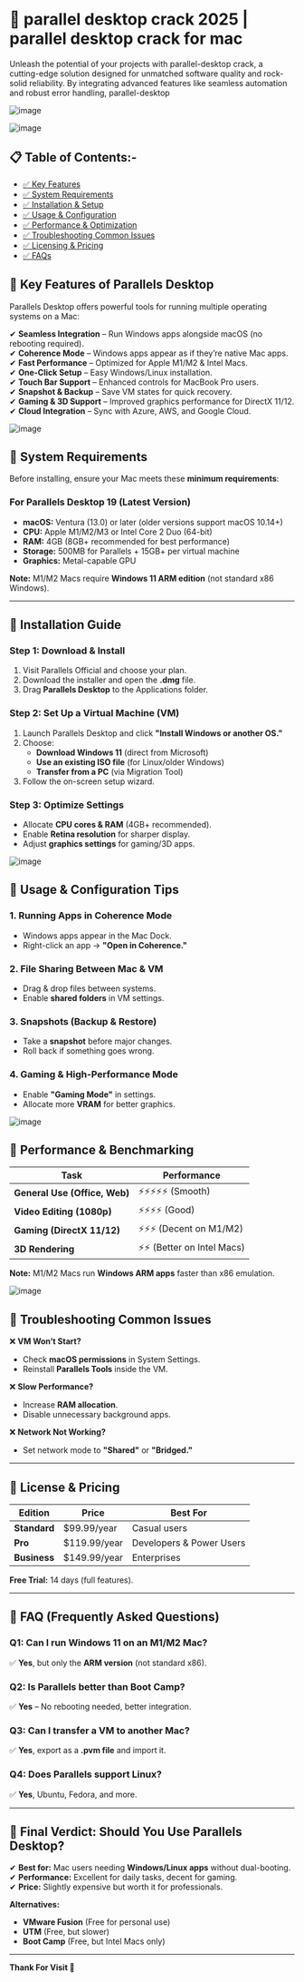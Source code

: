 # 🚀 parallel desktop crack 2025 | parallel desktop crack for mac

Unleash the potential of your projects with parallel-desktop crack, a cutting-edge solution designed for unmatched software quality and rock-solid reliability. By integrating advanced features like seamless automation and robust error handling, parallel-desktop

![image](https://github.com/user-attachments/assets/2ce22ebc-dc3b-4bc8-8b1a-cb7b89f4704b)

![image](https://github.com/user-attachments/assets/1dcad0d1-0ed2-4c6a-8a6d-5170461f337d)

## 📋 Table of Contents:-
* [✅ Key Features]()
* [✅ System Requirements]()
* [✅ Installation & Setup]()
* [✅ Usage & Configuration]()
* [✅ Performance & Optimization]()
* [✅ Troubleshooting Common Issues]()
* [✅ Licensing & Pricing]()
* [✅ FAQs]()


## **🔹 Key Features of Parallels Desktop**  
Parallels Desktop offers powerful tools for running multiple operating systems on a Mac:  

✔ **Seamless Integration** – Run Windows apps alongside macOS (no rebooting required).  
✔ **Coherence Mode** – Windows apps appear as if they’re native Mac apps.  
✔ **Fast Performance** – Optimized for Apple M1/M2 & Intel Macs.  
✔ **One-Click Setup** – Easy Windows/Linux installation.  
✔ **Touch Bar Support** – Enhanced controls for MacBook Pro users.  
✔ **Snapshot & Backup** – Save VM states for quick recovery.  
✔ **Gaming & 3D Support** – Improved graphics performance for DirectX 11/12.  
✔ **Cloud Integration** – Sync with Azure, AWS, and Google Cloud.  

![image](https://github.com/user-attachments/assets/2ce22ebc-dc3b-4bc8-8b1a-cb7b89f4704b)


## **🔹 System Requirements**  
Before installing, ensure your Mac meets these **minimum requirements**:  

### **For Parallels Desktop 19 (Latest Version)**  
- **macOS:** Ventura (13.0) or later (older versions support macOS 10.14+)  
- **CPU:** Apple M1/M2/M3 or Intel Core 2 Duo (64-bit)  
- **RAM:** 4GB (8GB+ recommended for best performance)  
- **Storage:** 500MB for Parallels + 15GB+ per virtual machine  
- **Graphics:** Metal-capable GPU  

**Note:** M1/M2 Macs require **Windows 11 ARM edition** (not standard x86 Windows).  

---  

## **🔹 Installation Guide**  
### **Step 1: Download & Install**  
1. Visit Parallels Official and choose your plan.  
2. Download the installer and open the **.dmg** file.  
3. Drag **Parallels Desktop** to the Applications folder.  

### **Step 2: Set Up a Virtual Machine (VM)**  
1. Launch Parallels Desktop and click **"Install Windows or another OS."**  
2. Choose:  
   - **Download Windows 11** (direct from Microsoft)  
   - **Use an existing ISO file** (for Linux/older Windows)  
   - **Transfer from a PC** (via Migration Tool)  
3. Follow the on-screen setup wizard.  

### **Step 3: Optimize Settings**  
- Allocate **CPU cores & RAM** (4GB+ recommended).  
- Enable **Retina resolution** for sharper display.  
- Adjust **graphics settings** for gaming/3D apps.  

![image](https://github.com/user-attachments/assets/2ce22ebc-dc3b-4bc8-8b1a-cb7b89f4704b)
 

## **🔹 Usage & Configuration Tips**  
### **1. Running Apps in Coherence Mode**  
- Windows apps appear in the Mac Dock.  
- Right-click an app → **"Open in Coherence."**  

### **2. File Sharing Between Mac & VM**  
- Drag & drop files between systems.  
- Enable **shared folders** in VM settings.  

### **3. Snapshots (Backup & Restore)**  
- Take a **snapshot** before major changes.  
- Roll back if something goes wrong.  

### **4. Gaming & High-Performance Mode**  
- Enable **"Gaming Mode"** in settings.  
- Allocate more **VRAM** for better graphics.  

![image](https://github.com/user-attachments/assets/2ce22ebc-dc3b-4bc8-8b1a-cb7b89f4704b)


## **🔹 Performance & Benchmarking**  
| **Task**               | **Performance** |  
|-------------------------|----------------|  
| **General Use (Office, Web)** | ⚡⚡⚡⚡⚡ (Smooth) |  
| **Video Editing (1080p)** | ⚡⚡⚡⚡ (Good) |  
| **Gaming (DirectX 11/12)** | ⚡⚡⚡ (Decent on M1/M2) |  
| **3D Rendering** | ⚡⚡ (Better on Intel Macs) |  

**Note:** M1/M2 Macs run **Windows ARM apps** faster than x86 emulation.  

![image](https://github.com/user-attachments/assets/6ed84f12-b69e-44bf-8a55-ee6d3fa4d422)


## **🔹 Troubleshooting Common Issues**  
❌ **VM Won’t Start?**  
- Check **macOS permissions** in System Settings.  
- Reinstall **Parallels Tools** inside the VM.  

❌ **Slow Performance?**  
- Increase **RAM allocation**.  
- Disable unnecessary background apps.  

❌ **Network Not Working?**  
- Set network mode to **"Shared"** or **"Bridged."**  

---  

## **🔹 License & Pricing**  
| **Edition** | **Price** | **Best For** |  
|-------------|----------|-------------|  
| **Standard** | $99.99/year | Casual users |  
| **Pro** | $119.99/year | Developers & Power Users |  
| **Business** | $149.99/year | Enterprises |  

**Free Trial:** 14 days (full features).  

---  

## **🔹 FAQ (Frequently Asked Questions)**  

### **Q1: Can I run Windows 11 on an M1/M2 Mac?**  
✅ **Yes**, but only the **ARM version** (not standard x86).  

### **Q2: Is Parallels better than Boot Camp?**  
✅ **Yes** – No rebooting needed, better integration.  

### **Q3: Can I transfer a VM to another Mac?**  
✅ **Yes**, export as a **.pvm file** and import it.  

### **Q4: Does Parallels support Linux?**  
✅ **Yes**, Ubuntu, Fedora, and more.  

---  

## **🔹 Final Verdict: Should You Use Parallels Desktop?**  
✔ **Best for:** Mac users needing **Windows/Linux apps** without dual-booting.  
✔ **Performance:** Excellent for daily tasks, decent for gaming.  
✔ **Price:** Slightly expensive but worth it for professionals.  

**Alternatives:**  
- **VMware Fusion** (Free for personal use)  
- **UTM** (Free, but slower)  
- **Boot Camp** (Free, but Intel Macs only)  

---  
**Thank For Visit 💖**
